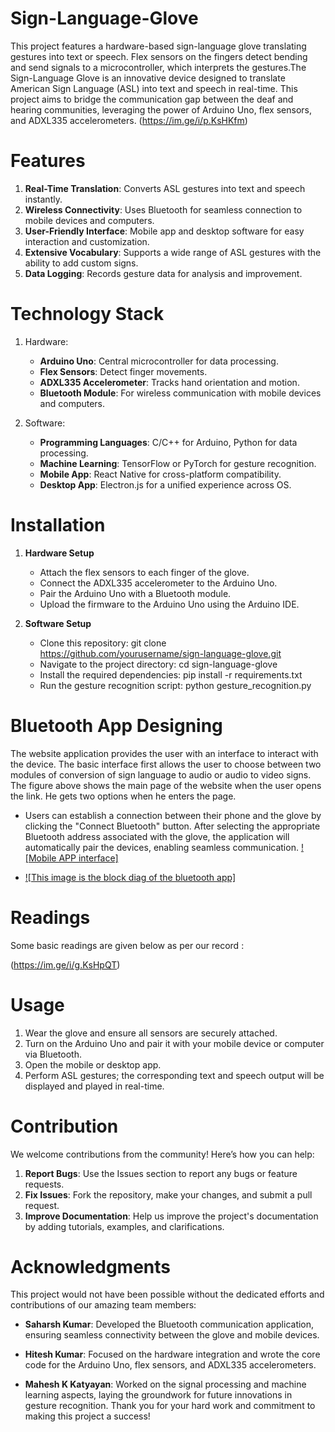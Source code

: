 # Sign-Language-Glove
This project features a hardware-based sign-language glove translating gestures into text or speech. Flex sensors on the fingers detect bending and send signals to a microcontroller, which interprets the gestures.The Sign-Language Glove is an innovative device designed to translate American Sign Language (ASL) into text and speech in real-time. This project aims to bridge the communication gap between the deaf and hearing communities, leveraging the power of Arduino Uno, flex sensors, and ADXL335 accelerometers.
(https://im.ge/i/p.KsHKfm)

# Features
1. **Real-Time Translation**: Converts ASL gestures into text and speech instantly.
2. **Wireless Connectivity**: Uses Bluetooth for seamless connection to mobile devices and computers.
3. **User-Friendly Interface**: Mobile app and desktop software for easy interaction and customization.
4. **Extensive Vocabulary**: Supports a wide range of ASL gestures with the ability to add custom signs.
5. **Data Logging**: Records gesture data for analysis and improvement.
   
# Technology Stack
1. Hardware:
    - **Arduino Uno**: Central microcontroller for data processing.
    * **Flex Sensors**: Detect finger movements.
    + **ADXL335 Accelerometer**: Tracks hand orientation and motion.
    - **Bluetooth Module**: For wireless communication with mobile devices and computers.

2. Software:
    - **Programming Languages**: C/C++ for Arduino, Python for data processing.
    * **Machine Learning**: TensorFlow or PyTorch for gesture recognition.
    + **Mobile App**: React Native for cross-platform compatibility.
    - **Desktop App**: Electron.js for a unified experience across OS.
       
# Installation
1. **Hardware Setup**
    - Attach the flex sensors to each finger of the glove.
    * Connect the ADXL335 accelerometer to the Arduino Uno.
    +  Pair the Arduino Uno with a Bluetooth module.
    - Upload the firmware to the Arduino Uno using the Arduino IDE.

2. **Software Setup**
    - Clone this repository: 
      git clone https://github.com/yourusername/sign-language-glove.git

     * Navigate to the project directory: 
       cd sign-language-glove

     + Install the required dependencies:
        pip install -r requirements.txt

     - Run the gesture recognition script:
        python gesture_recognition.py

# Bluetooth App Designing
The website application provides the user with an interface to interact with the device. The basic interface first allows the user to choose between two modules of conversion of sign language to audio or audio to video signs. The figure above shows the main page of the website when the user opens the link. He gets two options when he enters the page. 

+ Users can establish a connection between their phone and the glove by clicking the "Connect Bluetooth" button. After selecting the appropriate Bluetooth address associated with the glove, the application will automatically pair the devices, enabling seamless communication. [![Mobile APP interface]](https://im.ge/i/m.KsHErY)

+ [![This image is the block diag of the bluetooth app]](https://im.ge/i/b.KsHZNf)

# Readings
Some basic readings are given below as per our record :

(https://im.ge/i/g.KsHpQT)
# Usage
1. Wear the glove and ensure all sensors are securely attached.
2. Turn on the Arduino Uno and pair it with your mobile device or computer via Bluetooth.
3. Open the mobile or desktop app.
4. Perform ASL gestures; the corresponding text and speech output will be displayed and played in real-time.
   
# Contribution
We welcome contributions from the community! Here’s how you can help:

1. **Report Bugs**: Use the Issues section to report any bugs or feature requests.
2. **Fix Issues**: Fork the repository, make your changes, and submit a pull request.
3. **Improve Documentation**: Help us improve the project's documentation by adding tutorials, examples, and clarifications.

# Acknowledgments
This project would not have been possible without the dedicated efforts and contributions of our amazing team members:

+ **Saharsh Kumar**: Developed the Bluetooth communication application, ensuring seamless connectivity between the glove and mobile devices.
- **Hitesh Kumar**: Focused on the hardware integration and wrote the core code for the Arduino Uno, flex sensors, and ADXL335 accelerometers.
* **Mahesh K Katyayan**: Worked on the signal processing and machine learning aspects, laying the groundwork for future innovations in gesture recognition.
Thank you for your hard work and commitment to making this project a success!

